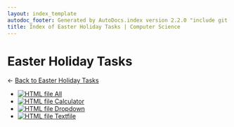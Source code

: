 ```yaml
---
layout: index_template
autodoc_footer: Generated by AutoDocs.index version 2.2.0 "include git commit" ⓒ Starwort, 2020
title: Index of Easter Holiday Tasks | Computer Science
---
```


# **Easter Holiday Tasks**

← [Back to Easter Holiday Tasks](..)

- [![HTML file](https://img.icons8.com/windows/512/03dac6/regular-document.png) All](Paper_2/easter_holiday_tasks/all.html)
- [![HTML file](https://img.icons8.com/windows/512/03dac6/regular-document.png) Calculator](Paper_2/easter_holiday_tasks/calculator.html)
- [![HTML file](https://img.icons8.com/windows/512/03dac6/regular-document.png) Dropdown](Paper_2/easter_holiday_tasks/dropdown.html)
- [![HTML file](https://img.icons8.com/windows/512/03dac6/regular-document.png) Textfile](Paper_2/easter_holiday_tasks/textfile.html)
